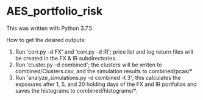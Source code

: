 # AES_portfolio_risk

This was written with Python 3.7.5

How to get the desired outputs:
1. Run 'corr.py -d FX' and 'corr.py -d IR'; price list and log return files will be created in the FX & IR subdirectories.
2. Run 'cluster.py -d combined'; the clusters will be writen to combined/Clusters.csv, and the simulation results to combined/pcas/*
3. Run 'analyze_simulations.py -d combined -t 3'; this calculates the exposures after 1, 5, and 20 holding days of the FX and IR portfolios and saves the histograms to combined/histograms/*.

